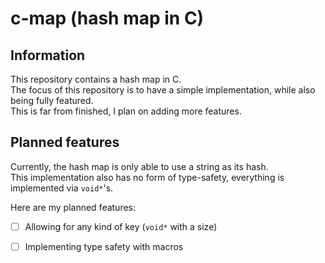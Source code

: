 # c-map (hash map in C)
## Information
This repository contains a hash map in C.  
The focus of this repository is to have a simple implementation, while also being fully featured.  
This is far from finished, I plan on adding more features.  

## Planned features
Currently, the hash map is only able to use a string as its hash.  
This implementation also has no form of type-safety, everything is implemented via `void*`'s.

Here are my planned features:  
- [ ] Allowing for any kind of key (`void*` with a size)
- [ ] Implementing type safety with macros

